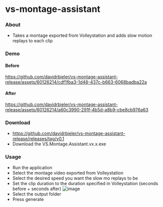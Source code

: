 # vs-montage-assistant


### About
- Takes a montage exported from Volleystation and adds slow motion replays to each clip

### Demo
#### Before
https://github.com/davidrbieler/vs-montage-assistant-release/assets/60126214/cdf1fba3-1d48-437c-b663-6068badba22a
#### After
https://github.com/davidrbieler/vs-montage-assistant-release/assets/60126214/a60c3990-291f-4b5d-a8b9-cbe8cb976a63
### Download
- https://github.com/davidrbieler/vs-montage-assistant-release/releases/tag/v0.1
- Download the VS.Montage.Assistant.vx.x.exe
### Usage
- Run the application
- Select the montage video exported from Volleystation
- Select the desired speed you want the slow mo replays to be
- Set the clip duration to the duration specified in Volleystation (seconds before + seconds after)
![image](https://github.com/davidrbieler/vs-montage-assistant-release/assets/60126214/d87b5b30-0d71-4a0e-bf82-7194b39a245c)
- Select the output folder
- Press generate
















